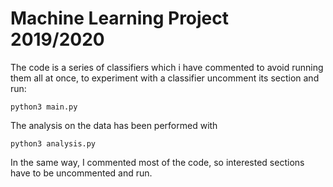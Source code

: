 # Machine Learning Project 2019/2020

The code is a series of classifiers which i have commented to avoid running them all at once, to experiment with a classifier uncomment its section and run:
```
python3 main.py
```
The analysis on the data has been performed with
```
python3 analysis.py
```
In the same way, I commented most of the code, so interested sections have to be uncommented and run.

